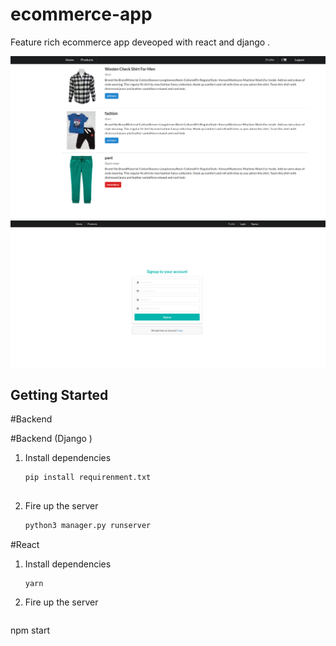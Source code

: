 # ecommerce-app

Feature rich  ecommerce app deveoped with react and django .



![demo](https://raw.githubusercontent.com/ashokgaire/ecommerce-app/main/screenshot/product.png)
![demo](https://raw.githubusercontent.com/ashokgaire/ecommerce-app/main/screenshot/Screenshot%20at%202020-12-12%2009-51-03.png)


## Getting Started

#Backend

#Backend (Django )

1. Install dependencies

   ```shell
   pip install requirenment.txt
 
   ```

2. Fire up the server

   ```bash
   python3 manager.py runserver
   ```
   
  #React

1. Install dependencies

   ```shell
   yarn
   ```

2. Fire up the server

   ```bash
  npm start
   ```
